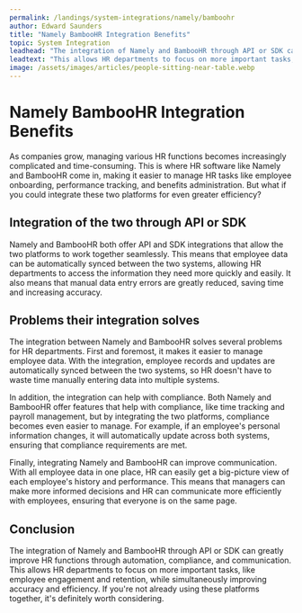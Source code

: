 ```yaml
---
permalink: /landings/system-integrations/namely/bamboohr
author: Edward Saunders
title: "Namely BambooHR Integration Benefits"
topic: System Integration
leadhead: "The integration of Namely and BambooHR through API or SDK can greatly improve HR functions through automation, compliance, and communication"
leadtext: "This allows HR departments to focus on more important tasks, like employee engagement and retention, while simultaneously improving accuracy and efficiency. If you're not already using these platforms together, it's definitely worth considering."
image: /assets/images/articles/people-sitting-near-table.webp
---
```

<div class="arttext">    <h1>Namely BambooHR Integration Benefits</h1>
    <p>As companies grow, managing various HR functions becomes increasingly complicated and time-consuming. This is where HR software like Namely and BambooHR come in, making it easier to manage HR tasks like employee onboarding, performance tracking, and benefits administration. But what if you could integrate these two platforms for even greater efficiency?</p>
    <h2>Integration of the two through API or SDK</h2>
    <p>Namely and BambooHR both offer API and SDK integrations that allow the two platforms to work together seamlessly. This means that employee data can be automatically synced between the two systems, allowing HR departments to access the information they need more quickly and easily. It also means that manual data entry errors are greatly reduced, saving time and increasing accuracy.</p>
    <h2>Problems their integration solves</h2>
    <p>The integration between Namely and BambooHR solves several problems for HR departments. First and foremost, it makes it easier to manage employee data. With the integration, employee records and updates are automatically synced between the two systems, so HR doesn't have to waste time manually entering data into multiple systems.</p>
    <p>In addition, the integration can help with compliance. Both Namely and BambooHR offer features that help with compliance, like time tracking and payroll management, but by integrating the two platforms, compliance becomes even easier to manage. For example, if an employee's personal information changes, it will automatically update across both systems, ensuring that compliance requirements are met.</p>
    <p>Finally, integrating Namely and BambooHR can improve communication. With all employee data in one place, HR can easily get a big-picture view of each employee's history and performance. This means that managers can make more informed decisions and HR can communicate more efficiently with employees, ensuring that everyone is on the same page.</p>
    <h2>Conclusion</h2>
    <p>The integration of Namely and BambooHR through API or SDK can greatly improve HR functions through automation, compliance, and communication. This allows HR departments to focus on more important tasks, like employee engagement and retention, while simultaneously improving accuracy and efficiency. If you're not already using these platforms together, it's definitely worth considering.</p>
</div>
